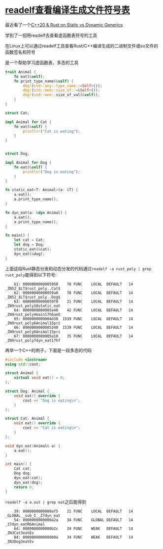 # [readelf查看编译生成文件符号表](/2020/09/readelf.md)

最近看了一个[C++20 & Rust on Static vs Dynamic Generics](https://www.youtube.com/watch?v=olM7o_oYML0)

学到了一招用readelf去查看虚函数表符号的工具

在Linux上可以通过readelf工具查看Rust/C++编译生成的二进制文件或so文件的函数签名和符号

是一个帮助学习虚函数表、多态的工具

```rust
trait Animal {
    fn eat(&self);
    fn print_type_name(&self) {
        dbg!(std::any::type_name::<Self>());
        dbg!(std::mem::size_of::<&Self>());
        dbg!(std::mem::size_of_val(&self));
    }
}

struct Cat;

impl Animal for Cat {
    fn eat(&self) {
        println!("Cat is eating");
    }
}


struct Dog;

impl Animal for Dog {
    fn eat(&self) {
        println!("Dog is eating");
    }
}

fn static_eat<T: Animal>(a: &T) {
    a.eat();
    a.print_type_name();
}

fn dyn_eat(a: &dyn Animal) {
    a.eat();
    a.print_type_name();
}

fn main() {
    let cat = Cat;
    let dog = Dog;
    static_eat(&cat);
    dyn_eat(&dog);
}
```

上面这段Rust静态分发和动态分发的代码通过`readelf -a rust_poly | grep rust_poly`能得到以下符号:

```
    61: 0000000000005950    78 FUNC    LOCAL  DEFAULT   14 _ZN52_$LT$rust_poly..Cat$
    62: 00000000000059a0    78 FUNC    LOCAL  DEFAULT   14 _ZN52_$LT$rust_poly..Dog$
    63: 00000000000059f0    21 FUNC    LOCAL  DEFAULT   14 _ZN9rust_poly10static_eat
    64: 0000000000005a40    42 FUNC    LOCAL  DEFAULT   14 _ZN9rust_poly4main17h6ae5
    65: 0000000000004d30  1539 FUNC    LOCAL  DEFAULT   14 _ZN9rust_poly6Animal15pri
    66: 0000000000005340  1539 FUNC    LOCAL  DEFAULT   14 _ZN9rust_poly6Animal15pri
    67: 0000000000005a10    35 FUNC    LOCAL  DEFAULT   14 _ZN9rust_poly7dyn_eat17hf
```

再举一个C++的例子，下面是一段多态的代码

```cpp
#include <iostream>
using std::cout;

struct Animal {
	virtual void eat() = 0;
};

struct Dog: Animal {
	void eat() override {
		cout << "Dog is eating\n";
	}	
};

struct Cat: Animal {
	void eat() override {
		cout << "Cat is eating\n";
	}	
};

void dyn_eat(Animal& a) {
	a.eat();
}

int main() {
	Cat cat;
	Dog dog;
	dyn_eat(cat);
	dyn_eat(dog);
	return 0;
}
```

`readelf -a a.out | grep eat`之后能得到

```
    39: 0000000000000af5    21 FUNC    LOCAL  DEFAULT   14 _GLOBAL__sub_I__Z7dyn_eat
    54: 0000000000000a2a    34 FUNC    GLOBAL DEFAULT   14 _Z7dyn_eatR6Animal
    64: 0000000000000b2c    34 FUNC    WEAK   DEFAULT   14 _ZN3Cat3eatEv
    84: 0000000000000b0a    34 FUNC    WEAK   DEFAULT   14 _ZN3Dog3eatEv
```
